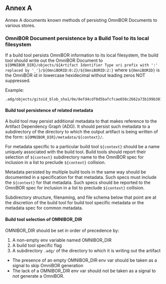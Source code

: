 ## Annex A

Annex A documents known methods of persisting OmniBOR Documents to various stores.
### OmniBOR Document persistence by a Build Tool to its local filesystem

If a build tool persists OmniBOR information to its local filesystem, the build tool should write out the OmniBOR Document to ```${OMNIBOR_DIR}/objects/${Artifact Identifier Type uri prefix with ':' replaced by '_'}/${OmniBORID:0:2}/${OmniBORID:2:}``` where ```${OmniBORID}``` is the OmniBOR id in lowercase hexidecimal without leading zeros NOT suppressed.

Example:

```
.adg/objects/gitoid_blob_sha1/0e/8efd4cdf0d5bafcfcae658c2662a73b199b301
```

#### Build tool persistence of related metadata

A build tool may persist additional metadata to that makes reference to the Artifact Dependency Graph (ADG).
It should persist such metadata to a subdirectory of the directory to which the output artifact is being written of the form: ```${OMNIBOR_DIR}/metadata/${context}/```.  

For metadata specific to a particular build tool ```${context}``` should be a name uniquely associated with the build tool.  Build tools should report their selection of ```${context}``` subdirectory name to the OmniBOR spec for inclusion in a list to preclude ```${context}``` collision.

Metadata persisted by multiple build tools in the same way should be documented in a specification for that metadata.  Such specs must include the ```${context}``` for that metadata.  Such specs should be reported to the OmniBOR spec for inclusion in a list to preclude ```${context}``` collision.

Subdirectory structure, filenaming, and file schema below that point are at the discretion of the build tool for build tool specific metadata or the metadata spec for common metadata.

#### Build tool selection of OMNIBOR_DIR

OMNIBOR_DIR should be set in order of precedence by:
1.  A non-empty env variable named OMNIBOR_DIR
2.  A build tool specific flag
3.  A subdirectory ```.adg/``` of the directory to which it is writing out the artifact

- The presence of an empty OMNIBOR_DIR env var should be taken as a signal to skip OmniBOR generation
- The lack of a OMNIBOR_DIR env var should not be taken as a signal to _not_ generate a OmniBOR.

